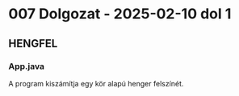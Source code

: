 # 007 Dolgozat - 2025-02-10 dol 1
## HENGFEL
### App.java

A program kiszámítja egy kör alapú henger felszínét.
